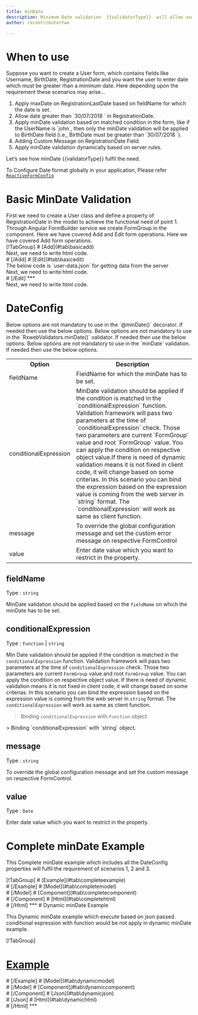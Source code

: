 ```yaml
---
title: minDate  
description: Minimum Date validation  {{validatorType}}  will allow user to enter date greater the minimum date value parameter.
author: rxcontributortwo

---
```

# When to use
Suppose you want to create a User form, which contains fields like Username, BirthDate, RegistrationDate and you want the user to enter date which must be greater rhan a minimum date. Here depending upon the requirement these scenarios may arise...
<ol class='showHideElement'>
  <li>Apply maxDate on RegistrationLastDate  based on fieldName for which the date is set.</li> 
	<li>Allow date greater than `30/07/2018 ` in RegistrationDate.</li>
	<li>Apply minDate validation based on matched condition in the form, like if the UserName is `john`, then only the minDate validation will be  applied to BirthDate field (i.e., BirthDate must be greater than `30/07/2018 `).</li>
	<li>Adding Custom Message on RegistrationDate Field.</li>
	<data-scope scope="['decorator','validator']">
	<li>Apply minDate validation dynamically based on server rules.</li>
	</data-scope>
</ol>
Let’s see how minDate {{validatorType}} fulfil the need.

To Configure Date format globally in your application, Please refer <a href="/reactive-form-config">`ReactiveFormConfig`</a>

# Basic MinDate Validation
<data-scope scope="['decorator','template-driven']">
First we need to create a User class and define a property of RegistrationDate in the model to achieve the functional need of point 1.
<div component="app-code" class='showHideElement' key="minDate-add-model"></div> 
</data-scope>
Through Angular FormBuilder service we create FormGroup in the component.
<data-scope scope="['decorator']">
Here we have covered Add and Edit form operations. 
</data-scope>

<data-scope scope="['validator','template-driven']">
Here we have covered Add form operations. 
</data-scope>

<data-scope scope="['decorator']">
<div component="app-tabs" key="basic-operations"></div>
[!TabGroup]
# [Add](#tab\basicadd)
<div component="app-code" class='showHideElement' key="minDate-add-component"></div> 
Next, we need to write html code.
<div component="app-code" class='showHideElement' key="minDate-add-html"></div> 
<div component="app-example-runner" ref-component="app-minDate-add"></div>
# [/Add]
# [Edit](#tab\basicedit)
<div component="app-code" class='showHideElement' key="minDate-edit-component"></div>
The below code is `user-data.json` for getting data from the server 
<div component="app-code" class='showHideElement' key="minDate-edit-json"></div> 
Next, we need to write html code.
<div component="app-code" class='showHideElement' key="minDate-edit-html"></div> 
<div component="app-example-runner" ref-component="app-minDate-edit"></div>
# [/Edit]
***
</data-scope>

<data-scope scope="['validator','template-driven']">
<div component="app-code" class='showHideElement' key="minDate-add-component"></div> 
Next, we need to write html code.
<div component="app-code" class='showHideElement' key="minDate-add-html"></div> 
<div component="app-example-runner" ref-component="app-minDate-add"></div>
</data-scope>

# DateConfig 
<data-scope scope="['decorator']">
Below options are not mandatory to use in the `@minDate()` decorator. If needed then use the below options.
</data-scope>

<data-scope scope="['validator']">
Below options are not mandatory to use in the `RxwebValidators.minDate()` validator. If needed then use the below options.
</data-scope>

<data-scope scope="['template-driven']">
Below options are not mandatory to use in the `minDate` validation. If needed then use the below options.
</data-scope>

<table class="table table-bordered table-striped showHideElement">
<tr><th>Option</th><th>Description</th></tr>
<tr><td><a (click)='scrollTo("#fieldName")' title="fieldName">fieldName</a></td><td>FieldName for which the minDate has to be set.</td></tr>
<tr><td><a  (click)='scrollTo("#conditionalExpression")' title="conditionalExpression">conditionalExpression</a></td><td>MinDate validation should be applied if the condition is matched in the `conditionalExpression` function. Validation framework will pass two parameters at the time of `conditionalExpression` check. Those two parameters are current `FormGroup` value and root `FormGroup` value. You can apply the condition on respective object value.If there is need of dynamic validation means it is not fixed in client code, it will change based on some criterias. In this scenario you can bind the expression based on the expression value is coming from the web server in `string` format. The `conditionalExpression` will work as same as client function.</td></tr>
<tr><td><a  (click)='scrollTo("#message")'  title="message">message</a></td><td>To override the global configuration message and set the custom error message on respective FormControl</td></tr>
<tr><td><a (click)='scrollTo("#value")'  title="value">value</a></td><td>Enter date value which you want to restrict in the property. </td></tr>
</table>

## fieldName
Type :  `string` 

MinDate validation should be applied based on the `fieldName` on which the minDate has to be set.

<div component="app-code" class='showHideElement' key="minDate-fieldNameExample-model"></div> 
<div component="app-example-runner" ref-component="app-minDate-fieldName" title="minDate {{validatorType}} with fieldName" key="fieldName"></div>

## conditionalExpression 
Type :  `Function`  |  `string` 

Min Date validation should be applied if the condition is matched in the `conditionalExpression` function. Validation framework will pass two parameters at the time of `conditionalExpression` check. Those two parameters are current `FormGroup` value and root `FormGroup` value. You can apply the condition on respective object value.
If there is need of dynamic validation means it is not fixed in client code, it will change based on some criterias. In this scenario you can bind the expression based on the expression value is coming from the web server in `string` format. The `conditionalExpression` will work as same as client function.

> Binding `conditionalExpression` with `Function` object.
<div component="app-code" class='showHideElement' key="minDate-conditionalExpressionExampleFunction-model"></div> 
> Binding `conditionalExpression` with `string` object.
<div component="app-code" class='showHideElement' key="minDate-conditionalExpressionExampleString-model"></div> 

<div component="app-example-runner" ref-component="app-minDate-conditionalExpression" title="minDate {{validatorType}} with conditionalExpression" key="conditionalExpression"></div>

## message 
Type :  `string` 

To override the global configuration message and set the custom message on respective FormControl.

<div component="app-code" class='showHideElement' key="minDate-messageExample-model"></div> 
<div component="app-example-runner" ref-component="app-minDate-message" title="minDate {{validatorType}} with message" key="message"></div>

## value 
Type :  `Date` 

Enter date value which you want to restrict in the property. 

<div component="app-code" class='showHideElement' key="minDate-valueExample-model"></div> 
<div component="app-example-runner" ref-component="minDate-value-value" title="minDate {{validatorType}} with value" key="value"></div>

# Complete minDate Example

This Complete minDate example which includes all the DateConfig properties will fulfil the requirement of scenarios 1, 2 and 3.

<div component="app-tabs" key="complete"></div>
[!TabGroup]
# [Example](#tab\completeexample)
<div component="app-example-runner" ref-component="app-minDate-complete"></div>
# [/Example]
<data-scope scope="['decorator','template-driven']">
# [Model](#tab\completemodel)
<div component="app-code" class='showHideElement' key="minDate-complete-model"></div> 
# [/Model]
</data-scope>
# [Component](#tab\completecomponent)
<div component="app-code" class='showHideElement' key="minDate-complete-component"></div> 
# [/Component]
# [Html](#tab\completehtml)
<div component="app-code" class='showHideElement' key="minDate-complete-html"></div> 
# [/Html]
***

<data-scope scope="['decorator','validator']">
# Dynamic minDate Example

This Dynamic minDate example which execute based on json passed. conditional expression with function would be not apply in dynamic minDate example. 

<div component="app-tabs" key="dynamic"></div>

[!TabGroup]
# [Example](#tab\dynamicexample)
<div component="app-example-runner" ref-component="app-minDate-dynamic"></div>
# [/Example]
<data-scope scope="['decorator']">
# [Model](#tab\dynamicmodel)
<div component="app-code" class='showHideElement' key="minDate-dynamic-model"></div>
# [/Model]
</data-scope>
# [Component](#tab\dynamiccomponent)
<div component="app-code" class='showHideElement' key="minDate-dynamic-component"></div>
# [/Component]
# [Json](#tab\dynamicjson)
<div component="app-code" class='showHideElement' key="minDate-dynamic-json"></div>
# [/Json]
# [Html](#tab\dynamichtml)
<div component="app-code" class='showHideElement' key="minDate-dynamic-html"></div> 
# [/Html]
***
</data-scope>
